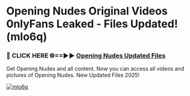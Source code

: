 # Opening Nudes Original Videos 0nlyFans Leaked - Files Updated! (mlo6q)

<h3>🔴 CLICK HERE 🌐==►► <a href="https://tinyurl.com/y5r63du9" rel="nofollow">Opening Nudes Updated Files</a></h3>

Get Opening Nudes and all content. Now you can access all videos and pictures of Opening Nudes. New Updated Files 2025!

[![mlo6q](https://i.imgur.com/UVo9nyh.gif)](https://tinyurl.com/y5r63du9)